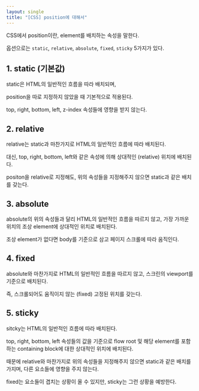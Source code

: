 ```yaml
---
layout: single
title: "[CSS] position에 대해서"
---
```


CSS에서 position이란, element를 배치하는 속성을 말한다.

옵션으로는 `static`, `relative`, `absolute`, `fixed`, `sticky` 5가지가 있다.

## 1. static (기본값)

static은 HTML의 일반적인 흐름을 따라 배치되며,

position을 따로 지정하지 않았을 때 기본적으로 적용된다.

top, right, bottom, left, z-index 속성들에 영향을 받지 않는다.

## 2. relative

relative는 static과 마찬가지로 HTML의 일반적인 흐름에 따라 배치된다.

대신, top, right, bottom, left와 같은 속성에 의해 상대적인 (relative) 위치에 배치된다.

positon을 relative로 지정해도, 위의 속성들을 지정해주지 않으면 static과 같은 배치를 갖는다.

## 3. absolute

absolute의 위의 속성들과 달리 HTML의 일반적인 흐름을 따르지 않고, 가장 가까운 위치의 조상 element에 상대적인 위치로 배치된다.

조상 element가 없다면 body를 기준으로 삼고 페이지 스크롤에 따라 움직인다.

## 4. fixed

absolute와 마찬가지로 HTML의 일반적인 흐름을 따르지 않고, 스크린의 viewport를 기준으로 배치된다.

즉, 스크롤되어도 움직이지 않는 (fixed) 고정된 위치를 갖는다.

## 5. sticky

sitcky는 HTML의 일반적인 흐름에 따라 배치된다.

top, right, bottom, left 속성들의 값을 기준으로 flow root 및 해당 element를 포함하는 containing block에 대한 상대적인 위치에 배치된다.

때문에 relative와 마찬가지로 위의 속성들을 지정해주지 않으면 static과 같은 배치를 가지며, 다른 요소들에 영향을 주지 않는다.

fixed는 요소들이 겹치는 상황이 올 수 있지만, sticky는 그런 상황을 예방한다.
